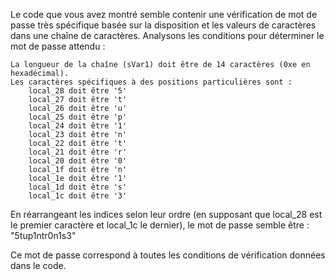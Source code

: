 Le code que vous avez montré semble contenir une vérification de mot de passe très spécifique basée sur la disposition et les valeurs de caractères dans une chaîne de caractères. Analysons les conditions pour déterminer le mot de passe attendu :

    La longueur de la chaîne (sVar1) doit être de 14 caractères (0xe en hexadécimal).
    Les caractères spécifiques à des positions particulières sont :
        local_28 doit être '5'
        local_27 doit être 't'
        local_26 doit être 'u'
        local_25 doit être 'p'
        local_24 doit être '1'
        local_23 doit être 'n'
        local_22 doit être 't'
        local_21 doit être 'r'
        local_20 doit être '0'
        local_1f doit être 'n'
        local_1e doit être '1'
        local_1d doit être 's'
        local_1c doit être '3'

En réarrangeant les indices selon leur ordre (en supposant que local_28 est le premier caractère et local_1c le dernier), le mot de passe semble être :
"5tup1ntr0n1s3"

Ce mot de passe correspond à toutes les conditions de vérification données dans le code.